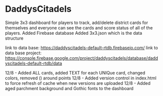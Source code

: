 # DaddysCitadels
Simple 3x3 dashboard for players to track, add/delete district cards for themselves and everyone can see the cards and score status of all of the players.
Added Firebase database 
Added 3x3.json which is the data structure

link to data base: https://daddyscitadels-default-rtdb.firebaseio.com/
link to data base project: https://console.firebase.google.com/project/daddyscitadels/database/daddyscitadels-default-rtdb/data

12/8 - Added ALL cards, added TEXT for each UNIQue card, changed colors, removed () around points
12/8 - Added version control in index.html to force refresh of cache when new versions are uploaded
12/8 - Added aged parchment background and Gothic fonts to the dashboard
